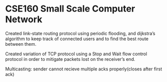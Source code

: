# CSE160 Small Scale Computer Network
Created link-state routing protocol using periodic flooding, and dijkstra’s algorithm to keep track of connected users and to find the best route between them.

Created variation of TCP protocol using a Stop and Wait flow control protocol in order to mitigate packets lost on the receiver’s end.

Multicasting: sender cannot recieve multiple acks properly(closes after first ack)
